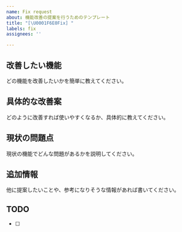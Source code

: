 ```yaml
---
name: Fix request
about: 機能改善の提案を行うためのテンプレート
title: "[\U0001F6E0️Fix] "
labels: fix
assignees: ''

---
```


## 改善したい機能
どの機能を改善したいかを簡単に教えてください。

## 具体的な改善案
どのように改善すれば使いやすくなるか、具体的に教えてください。

## 現状の問題点
現状の機能でどんな問題があるかを説明してください。

## 追加情報
他に提案したいことや、参考になりそうな情報があれば書いてください。

## TODO
- [ ] 
